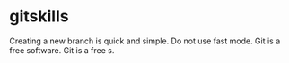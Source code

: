 # gitskills
Creating a new branch is quick and simple.
Do not use fast mode.
Git is a free software.
Git is a free s.

